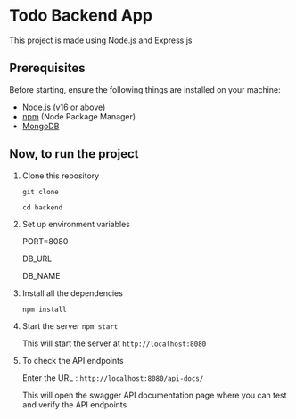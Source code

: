 # Todo Backend App

This project is made using Node.js and Express.js

## Prerequisites

Before starting, ensure the following things are installed on your machine:

- [Node.js](https://nodejs.org/) (v16 or above)
- [npm](https://www.npmjs.com/) (Node Package Manager)
- [MongoDB](https://www.mongodb.com/)

## Now, to run the project

1. Clone this repository

    `git clone` 

    `cd backend`

2. Set up environment variables

    PORT=8080
    
    DB_URL
    
    DB_NAME

3. Install all the dependencies
    
    `npm install`

4. Start the server
    `npm start`

    This will start the server at `http://localhost:8080`

5. To check the API endpoints 

    Enter the URL : `http://localhost:8080/api-docs/`

    This will open the swagger API documentation page where you can test and verify the API endpoints

